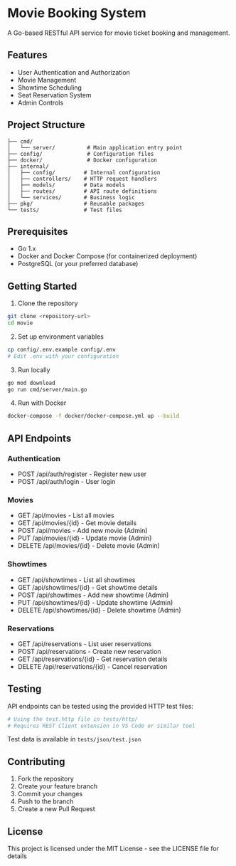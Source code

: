 # Movie Booking System

A Go-based RESTful API service for movie ticket booking and management.

## Features

- User Authentication and Authorization
- Movie Management
- Showtime Scheduling
- Seat Reservation System
- Admin Controls

## Project Structure

```
├── cmd/
│   └── server/          # Main application entry point
├── config/              # Configuration files
├── docker/              # Docker configuration
├── internal/
│   ├── config/         # Internal configuration
│   ├── controllers/    # HTTP request handlers
│   ├── models/         # Data models
│   ├── routes/         # API route definitions
│   └── services/       # Business logic
├── pkg/                # Reusable packages
└── tests/              # Test files
```

## Prerequisites

- Go 1.x
- Docker and Docker Compose (for containerized deployment)
- PostgreSQL (or your preferred database)

## Getting Started

1. Clone the repository

```bash
git clone <repository-url>
cd movie
```

2. Set up environment variables

```bash
cp config/.env.example config/.env
# Edit .env with your configuration
```

3. Run locally

```bash
go mod download
go run cmd/server/main.go
```

4. Run with Docker

```bash
docker-compose -f docker/docker-compose.yml up --build
```

## API Endpoints

### Authentication
- POST /api/auth/register - Register new user
- POST /api/auth/login - User login

### Movies
- GET /api/movies - List all movies
- GET /api/movies/{id} - Get movie details
- POST /api/movies - Add new movie (Admin)
- PUT /api/movies/{id} - Update movie (Admin)
- DELETE /api/movies/{id} - Delete movie (Admin)

### Showtimes
- GET /api/showtimes - List all showtimes
- GET /api/showtimes/{id} - Get showtime details
- POST /api/showtimes - Add new showtime (Admin)
- PUT /api/showtimes/{id} - Update showtime (Admin)
- DELETE /api/showtimes/{id} - Delete showtime (Admin)

### Reservations
- GET /api/reservations - List user reservations
- POST /api/reservations - Create new reservation
- GET /api/reservations/{id} - Get reservation details
- DELETE /api/reservations/{id} - Cancel reservation

## Testing

API endpoints can be tested using the provided HTTP test files:

```bash
# Using the test.http file in tests/http/
# Requires REST Client extension in VS Code or similar tool
```

Test data is available in `tests/json/test.json`

## Contributing

1. Fork the repository
2. Create your feature branch
3. Commit your changes
4. Push to the branch
5. Create a new Pull Request

## License

This project is licensed under the MIT License - see the LICENSE file for details